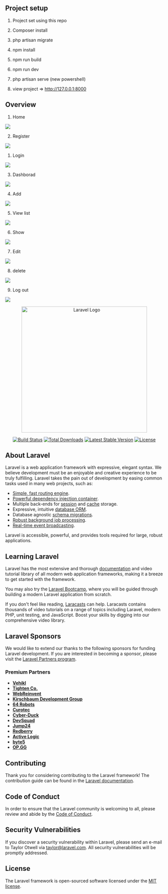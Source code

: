 ## Project setup

1) Project set using this repo

2) Composer install

3) php artisan migrate

4) npm install

5) npm run build

6) npm run dev

8) php artisan serve (new powershell)

9) view project =>  http://127.0.0.1:8000

## Overview

1) Home

<img src="https://github.com/NayakVandana/laravel_auth_profile_crud_task/blob/main/public/assets/images/image.png"> 

2) Register

<img src="https://github.com/NayakVandana/laravel_auth_profile_crud_task/blob/main/public/assets/images/image_1.png"> 

1) Login
<img src="https://github.com/NayakVandana/laravel_auth_profile_crud_task/blob/main/public/assets/images/image_2.png"> 

3) Dashborad 

<img src="https://github.com/NayakVandana/laravel_auth_profile_crud_task/blob/main/public/assets/images/image_3.png"> 

4) Add

<img src="https://github.com/NayakVandana/laravel_auth_profile_crud_task/blob/main/public/assets/images/image_4.png"> 

5) View list

<img src="https://github.com/NayakVandana/laravel_auth_profile_crud_task/blob/main/public/assets/images/image_5.png"> 

6) Show

<img src="https://github.com/NayakVandana/laravel_auth_profile_crud_task/blob/main/public/assets/images/image_6.png"> 

7) Edit

<img src="https://github.com/NayakVandana/laravel_auth_profile_crud_task/blob/main/public/assets/images/image_7.png"> 

8) delete

<img src="https://github.com/NayakVandana/laravel_auth_profile_crud_task/blob/main/public/assets/images/image_9.png"> 

9) Log out

<img src="https://github.com/NayakVandana/laravel_auth_profile_crud_task/blob/main/public/assets/images/image_8.png"> 



<p align="center"><a href="https://laravel.com" target="_blank"><img src="https://raw.githubusercontent.com/laravel/art/master/logo-lockup/5%20SVG/2%20CMYK/1%20Full%20Color/laravel-logolockup-cmyk-red.svg" width="400" alt="Laravel Logo"></a></p>

<p align="center">
<a href="https://github.com/laravel/framework/actions"><img src="https://github.com/laravel/framework/workflows/tests/badge.svg" alt="Build Status"></a>
<a href="https://packagist.org/packages/laravel/framework"><img src="https://img.shields.io/packagist/dt/laravel/framework" alt="Total Downloads"></a>
<a href="https://packagist.org/packages/laravel/framework"><img src="https://img.shields.io/packagist/v/laravel/framework" alt="Latest Stable Version"></a>
<a href="https://packagist.org/packages/laravel/framework"><img src="https://img.shields.io/packagist/l/laravel/framework" alt="License"></a>
</p>

## About Laravel

Laravel is a web application framework with expressive, elegant syntax. We believe development must be an enjoyable and creative experience to be truly fulfilling. Laravel takes the pain out of development by easing common tasks used in many web projects, such as:

- [Simple, fast routing engine](https://laravel.com/docs/routing).
- [Powerful dependency injection container](https://laravel.com/docs/container).
- Multiple back-ends for [session](https://laravel.com/docs/session) and [cache](https://laravel.com/docs/cache) storage.
- Expressive, intuitive [database ORM](https://laravel.com/docs/eloquent).
- Database agnostic [schema migrations](https://laravel.com/docs/migrations).
- [Robust background job processing](https://laravel.com/docs/queues).
- [Real-time event broadcasting](https://laravel.com/docs/broadcasting).

Laravel is accessible, powerful, and provides tools required for large, robust applications.

## Learning Laravel

Laravel has the most extensive and thorough [documentation](https://laravel.com/docs) and video tutorial library of all modern web application frameworks, making it a breeze to get started with the framework.

You may also try the [Laravel Bootcamp](https://bootcamp.laravel.com), where you will be guided through building a modern Laravel application from scratch.

If you don't feel like reading, [Laracasts](https://laracasts.com) can help. Laracasts contains thousands of video tutorials on a range of topics including Laravel, modern PHP, unit testing, and JavaScript. Boost your skills by digging into our comprehensive video library.

## Laravel Sponsors

We would like to extend our thanks to the following sponsors for funding Laravel development. If you are interested in becoming a sponsor, please visit the [Laravel Partners program](https://partners.laravel.com).

### Premium Partners

- **[Vehikl](https://vehikl.com/)**
- **[Tighten Co.](https://tighten.co)**
- **[WebReinvent](https://webreinvent.com/)**
- **[Kirschbaum Development Group](https://kirschbaumdevelopment.com)**
- **[64 Robots](https://64robots.com)**
- **[Curotec](https://www.curotec.com/services/technologies/laravel/)**
- **[Cyber-Duck](https://cyber-duck.co.uk)**
- **[DevSquad](https://devsquad.com/hire-laravel-developers)**
- **[Jump24](https://jump24.co.uk)**
- **[Redberry](https://redberry.international/laravel/)**
- **[Active Logic](https://activelogic.com)**
- **[byte5](https://byte5.de)**
- **[OP.GG](https://op.gg)**

## Contributing

Thank you for considering contributing to the Laravel framework! The contribution guide can be found in the [Laravel documentation](https://laravel.com/docs/contributions).

## Code of Conduct

In order to ensure that the Laravel community is welcoming to all, please review and abide by the [Code of Conduct](https://laravel.com/docs/contributions#code-of-conduct).

## Security Vulnerabilities

If you discover a security vulnerability within Laravel, please send an e-mail to Taylor Otwell via [taylor@laravel.com](mailto:taylor@laravel.com). All security vulnerabilities will be promptly addressed.

## License

The Laravel framework is open-sourced software licensed under the [MIT license](https://opensource.org/licenses/MIT).

